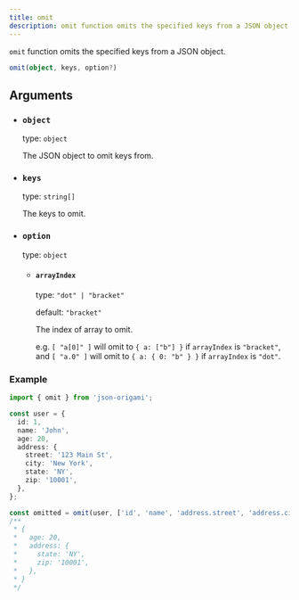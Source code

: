 ```yaml
---
title: omit
description: omit function omits the specified keys from a JSON object.
---
```


`omit` function omits the specified keys from a JSON object.

```ts
omit(object, keys, option?)
```

## Arguments

- ### `object`

  type: `object`

  The JSON object to omit keys from.

- ### `keys`

  type: `string[]`

  The keys to omit.

- ### `option`

  type: `object`

  - #### `arrayIndex`

    type: `"dot" | "bracket"`

    default: `"bracket"`

    The index of array to omit.

    e.g.
    `[ "a[0]" ]` will omit to `{ a: ["b"] }` if `arrayIndex` is `"bracket"`,
    and `[ "a.0" ]` will omit to `{ a: { 0: "b" } }` if `arrayIndex` is `"dot"`.

### Example

```ts
import { omit } from 'json-origami';

const user = {
  id: 1,
  name: 'John',
  age: 20,
  address: {
    street: '123 Main St',
    city: 'New York',
    state: 'NY',
    zip: '10001',
  },
};

const omitted = omit(user, ['id', 'name', 'address.street', 'address.city']);
/**
 * {
 *   age: 20,
 *   address: {
 *     state: 'NY',
 *     zip: '10001',
 *   },
 * }
 */
```

